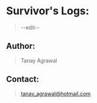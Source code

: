 # Survivor's Logs:

> --edit--

## Author:

> Tanay Agrawal

## Contact:

> tanay_agrawal@hotmail.com

